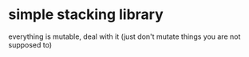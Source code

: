 # simple stacking library

everything is mutable, deal with it (just don't mutate things you are not supposed to)
